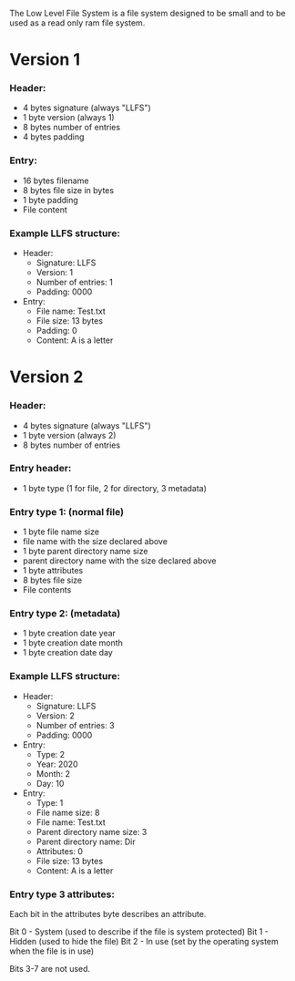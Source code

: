 The Low Level File System is a file system designed to be small and to be used as a read only ram file system.

# Version 1

### Header:
 - 4 bytes signature (always "LLFS")
 - 1 byte version (always 1)
 - 8 bytes number of entries
 - 4 bytes padding

### Entry:
  - 16 bytes filename
  - 8 bytes file size in bytes
  - 1 byte padding
  - File content

### Example LLFS structure:
  - Header:
    - Signature: LLFS
    - Version: 1
    - Number of entries: 1
    - Padding: 0000
  - Entry:
    - File name: Test.txt
    - File size: 13 bytes
    - Padding: 0
    - Content: A is a letter

# Version 2

### Header:
 - 4 bytes signature (always "LLFS")
 - 1 byte version (always 2)
 - 8 bytes number of entries

### Entry header:
 - 1 byte type (1 for file, 2 for directory, 3 metadata)

### Entry type 1: (normal file)
 - 1 byte file name size
 - file name with the size declared above
 - 1 byte parent directory name size
 - parent directory name with the size declared above
 - 1 byte attributes
 - 8 bytes file size
 - File contents

### Entry type 2: (metadata)
 - 1 byte creation date year
 - 1 byte creation date month
 - 1 byte creation date day

### Example LLFS structure:
  - Header:
    - Signature: LLFS
    - Version: 2
    - Number of entries: 3
    - Padding: 0000
  - Entry:
    - Type: 2
    - Year: 2020
    - Month: 2
    - Day: 10
  - Entry:
    - Type: 1
    - File name size: 8
    - File name: Test.txt
    - Parent directory name size: 3
    - Parent directory name: Dir
    - Attributes: 0
    - File size: 13 bytes
    - Content: A is a letter

### Entry type 3 attributes:
Each bit in the attributes byte describes an attribute.

Bit 0 - System (used to describe if the file is system protected)
Bit 1 - Hidden (used to hide the file)
Bit 2 - In use (set by the operating system when the file is in use)

Bits 3-7 are not used.